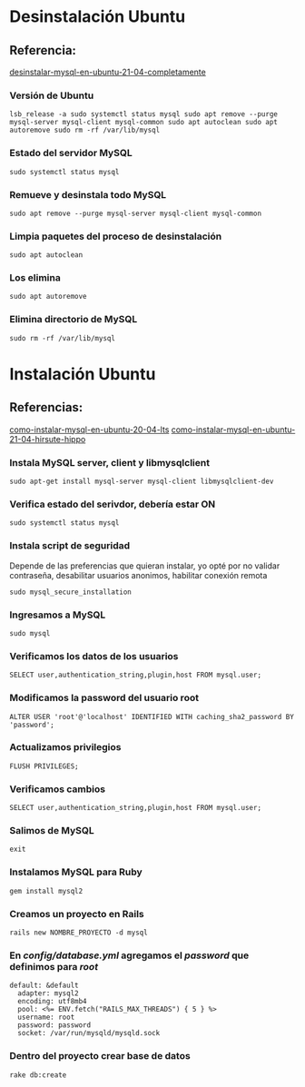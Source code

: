 # Desinstalación Ubuntu

## Referencia:
[desinstalar-mysql-en-ubuntu-21-04-completamente](https://www.solvetic.com/tutoriales/article/9270-desinstalar-mysql-en-ubuntu-21-04-completamente/)


### Versión de Ubuntu

```lsb_release -a sudo systemctl status mysql sudo apt remove --purge mysql-server mysql-client mysql-common sudo apt autoclean sudo apt autoremove sudo rm -rf /var/lib/mysql```

### Estado del servidor MySQL
```sudo systemctl status mysql```

### Remueve y desinstala todo MySQL
```sudo apt remove --purge mysql-server mysql-client mysql-common```

### Limpia paquetes del proceso de desinstalación
```sudo apt autoclean```

### Los elimina
```sudo apt autoremove```

### Elimina directorio de MySQL
```sudo rm -rf /var/lib/mysql```

# Instalación Ubuntu

## Referencias:
[como-instalar-mysql-en-ubuntu-20-04-lts](https://noviello.it/es/como-instalar-mysql-en-ubuntu-20-04-lts/)
[como-instalar-mysql-en-ubuntu-21-04-hirsute-hippo](https://www.solvetic.com/tutoriales/article/9211-como-instalar-mysql-en-ubuntu-21-04-hirsute-hippo/)

### Instala MySQL server, client y libmysqlclient
```sudo apt-get install mysql-server mysql-client libmysqlclient-dev```

### Verifica estado del serivdor, debería estar ON
```sudo systemctl status mysql```

### Instala script de seguridad
Depende de las preferencias que quieran instalar, yo opté por no validar contraseña, desabilitar usuarios anonimos, habilitar conexión remota

```sudo mysql_secure_installation```

### Ingresamos a MySQL
```sudo mysql```

### Verificamos los datos de los usuarios
```SELECT user,authentication_string,plugin,host FROM mysql.user;```

### Modificamos la password del usuario root
```ALTER USER 'root'@'localhost' IDENTIFIED WITH caching_sha2_password BY 'password';```

### Actualizamos privilegios
```FLUSH PRIVILEGES;```

### Verificamos cambios
```SELECT user,authentication_string,plugin,host FROM mysql.user;```

### Salimos de MySQL
```exit```

### Instalamos MySQL para Ruby
```gem install mysql2```

### Creamos un proyecto en Rails
```rails new NOMBRE_PROYECTO -d mysql```

### En *config/database.yml* agregamos el *password* que definimos para *root*
~~~
default: &default
  adapter: mysql2
  encoding: utf8mb4
  pool: <%= ENV.fetch("RAILS_MAX_THREADS") { 5 } %>
  username: root
  password: password
  socket: /var/run/mysqld/mysqld.sock
~~~

### Dentro del proyecto crear base de datos
<code>rake db:create</code>
